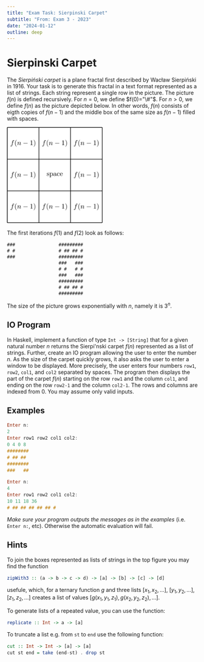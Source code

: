 ```yaml
---
title: "Exam Task: Sierpinski Carpet"
subtitle: "From: Exam 3 - 2023"
date: "2024-01-12"
outline: deep
---
```


# Sierpinski Carpet
 
The *Sierpiński carpet* is a plane fractal first described by Wacław Sierpiński in 1916.
Your task is to generate this fractal in a text format represented as a list of strings. 
Each string represent a single row in the picture. The picture $f(n)$ is defined recursively.
For $n=0$, we define $f(0)="\#"$. For $n>0$, we define $f(n)$ as the picture depicted below.
In other words, $f(n)$ consists of eigth copies of $f(n-1)$ and 
the middle box of the same size as $f(n-1)$ filled with spaces.

<img src="/img/sierpinski-carpet-construction.svg" style="width: 50%; margin: auto;">


The first iterations $f(1)$ and $f(2)$ look as follows:
```
###                #########
# #                # ## ## #
###                #########  
                   ###   ###
                   # #   # #
                   ###   ###  
                   #########
                   # ## ## #
                   #########  
```

The size of the picture grows exponentially with $n$, namely it is $3^n$.

## IO Program

In Haskell, implement a function of type `Int -> [String]` that for a given
natural number $n$ returns the Sierpi\'nski carpet $f(n)$ represented as a list of strings.
Further, create an IO program allowing the user to enter the number $n$. As the size of 
the carpet quickly grows, it also asks the user to enter a window to be displayed.
More precisely, the user enters four numbers `row1`, `row2`, `col1`,
and `col2` separated by spaces. The program then displays the part of the 
carpet $f(n)$ starting on the row `row1` and the column `col1`, and ending on 
the row `row2-1` and the column `col2-1`. The rows and columns are indexed from $0$.
You may assume only valid inputs.

## Examples

```haskell
Enter n:
2
Enter row1 row2 col1 col2:
0 4 0 8
########
# ## ## 
########
###   ##
```

```haskell
Enter n:
4
Enter row1 row2 col1 col2:
10 11 18 36
# ## ## ## ## ## #
```

_Make sure your program outputs the messages as in the examples_ (i.e. `Enter n:`, etc).  Otherwise
the automatic evaluation will fail.

## Hints

To join the boxes represented as lists of strings in the top figure you may find the function
```haskell
zipWith3 :: (a -> b -> c -> d) -> [a] -> [b] -> [c] -> [d]  
```
usefule, which, for a ternary function $g$ and three lists $[x_1,x_2,\ldots]$, 
$[y_1,y_2,\ldots]$, $[z_1,z_2,\ldots]$ creates a list of values
$[g(x_1,y_1,z_1),g(x_2,y_2,z_2),\ldots]$. 

To generate lists of a repeated value, you can use the function:
```haskell
replicate :: Int -> a -> [a]
```

To truncate a list e.g. from `st` to `end` use the following function:
```haskell
cut :: Int -> Int -> [a] -> [a]
cut st end = take (end-st) . drop st  
```
